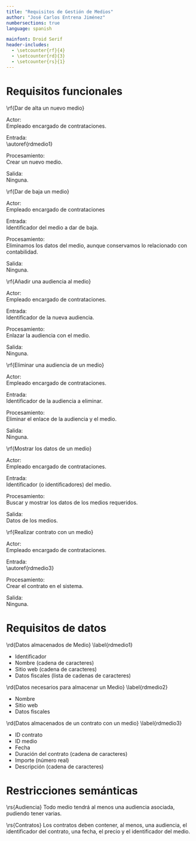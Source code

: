 ```yaml
---
title: "Requisitos de Gestión de Medios"
author: "José Carlos Entrena Jiménez"
numbersections: true
language: spanish

mainfont: Droid Serif
header-includes:
  - \setcounter{rf}{4}
  - \setcounter{rd}{3}
  - \setcounter{rs}{1}
---
```


# Requisitos funcionales

\rf{Dar de alta un nuevo medio}

Actor:  
Empleado encargado de contrataciones.

Entrada:  
\autoref{rdmedio1}

Procesamiento:  
Crear un nuevo medio.

Salida:  
Ninguna.

\rf{Dar de baja un medio}

Actor:  
Empleado encargado de contrataciones

Entrada:  
Identificador del medio a dar de baja.

Procesamiento:  
Eliminamos los datos del medio, aunque conservamos lo relacionado con contabilidad.

Salida:  
Ninguna.

\rf{Añadir una audiencia al medio}

Actor:  
Empleado encargado de contrataciones.

Entrada:  
Identificador de la nueva audiencia.

Procesamiento:  
Enlazar la audiencia con el medio.

Salida:  
Ninguna.

\rf{Eliminar una audiencia de un medio}

Actor:  
Empleado encargado de contrataciones.

Entrada:  
Identificador de la audiencia a eliminar.

Procesamiento:  
Eliminar el enlace de la audiencia y el medio.

Salida:  
Ninguna.


\rf{Mostrar los datos de un medio}

Actor:  
Empleado encargado de contrataciones.

Entrada:  
Identificador (o identificadores) del medio.

Procesamiento:  
Buscar y mostrar los datos de los medios requeridos.

Salida:  
Datos de los medios.

\rf{Realizar contrato con un medio}

Actor:  
Empleado encargado de contrataciones.

Entrada:  
\autoref{rdmedio3}

Procesamiento:  
Crear el contrato en el sistema.

Salida:  
Ninguna.


# Requisitos de datos

\rd{Datos almacenados de Medio}
\label{rdmedio1}

   - Identificador
   - Nombre (cadena de caracteres)
   - Sitio web (cadena de caracteres)
   - Datos fiscales (lista de cadenas de caracteres)

\rd{Datos necesarios para almacenar un Medio}
\label{rdmedio2}

   - Nombre
   - Sitio web
   - Datos fiscales

\rd{Datos almacenados de un contrato con un medio}
\label{rdmedio3}

   - ID contrato
   - ID medio
   - Fecha 
   - Duración del contrato (cadena de caracteres)
   - Importe (número real)
   - Descripción (cadena de caracteres)


# Restricciones semánticas

\rs{Audiencia}
Todo medio tendrá al menos una audiencia asociada, pudiendo tener varias.

\rs{Contratos}
Los contratos deben contener, al menos, una audiencia, el identificador del contrato, una fecha, el precio y el identificador del medio.

